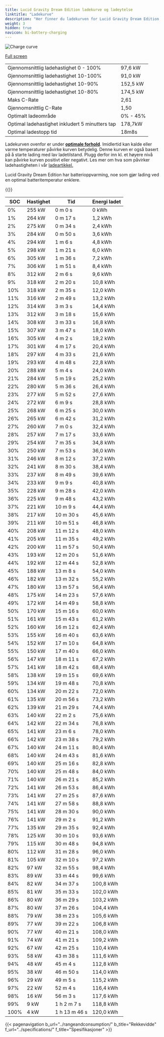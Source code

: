 ```yaml
---
title: Lucid Gravity Dream Edition ladekurve og ladeytelse
linktitle: "Ladekurve"
description: "Her finner du ladekurven for Lucid Gravity Dream Edition."
weight: 3
hidden: true
navicon: bi-battery-charging
---
```

<!-- markdownlint-disable MD033 -->
<img src="/images/models/lucid/gravity/gravity_dream_edition/chargingcurve.svg" alt="Charge curve" class="img-fluid">

[Full screen](/images/models/lucid/gravity/gravity_dream_edition/chargingcurve.svg)


<table class="table table-striped border">
<tbody>
<tr>
<td>Gjennomsnittlig ladehastighet 0 - 100%</td><td>97,6 kW</td>
</tr>
<tr>
<td>Gjennomsnittlig ladehastighet 10-100%</td><td>91,0 kW</td>
</tr>
<tr>
<td>Gjennomsnittlig ladehastighet 10-90%</td><td>152,5 kW</td>
</tr>
<tr>
<td>Gjennomsnittlig ladehastighet 10-80%</td><td>174,5 kW</td>
</tr>
<tr>
<td>Maks C-Rate</td><td>2,61</td>
</tr>
<tr>
<td>Gjennomsnittlig C-Rate</td><td>1,50</td>
</tr>
<tr>
<td>Optimalt ladeområde</td><td>0% - 45%</td>
</tr>
<tr>
<td>Optimal ladehastighet inkludert 5 minutters tap</td><td>178,7kW</td>
</tr>
<tr>
<td>Optimal ladestopp tid</td><td>18m8s</td>
</tr>
</tbody>
</table>


Ladekurven ovenfor er under **[optimale forhold](../../../../../technology/battery/charging/#temperatur)**. Imidlertid kan kalde eller varme temperaturer påvirke kurven betydelig. Denne kurven er også basert på å starte lading med lav ladetilstand. Plugg derfor inn kl. et høyere nivå kan påvirke kurven positivt eller negativt. Les mer om hva som påvirker ladehastigheten i vår [ladeartikkel.](../../../../../technology/battery/charging/)


Lucid Gravity Dream Edition har batterioppvarming, noe som gjør lading ved en optimal batteritemperatur enklere.


{{<evkxdisplayaddarticle />}}
<table class="table table-striped border">
<thead>
<tr><th>SOC</th><th>Hastighet</th><th>Tid</th><th>Energi ladet</th></tr>
</thead>
<tbody>
<tr>
<td>0%</td><td>255 kW</td><td> 0 m 0 s </td><td>0 kWh </td>
</tr>
<tr>
<td>1%</td><td>264 kW</td><td> 0 m 17 s </td><td>1,2 kWh </td>
</tr>
<tr>
<td>2%</td><td>275 kW</td><td> 0 m 34 s </td><td>2,4 kWh </td>
</tr>
<tr>
<td>3%</td><td>284 kW</td><td> 0 m 50 s </td><td>3,6 kWh </td>
</tr>
<tr>
<td>4%</td><td>294 kW</td><td> 1 m 6 s </td><td>4,8 kWh </td>
</tr>
<tr>
<td>5%</td><td>298 kW</td><td> 1 m 21 s </td><td>6,0 kWh </td>
</tr>
<tr>
<td>6%</td><td>305 kW</td><td> 1 m 36 s </td><td>7,2 kWh </td>
</tr>
<tr>
<td>7%</td><td>306 kW</td><td> 1 m 51 s </td><td>8,4 kWh </td>
</tr>
<tr>
<td>8%</td><td>312 kW</td><td> 2 m 6 s </td><td>9,6 kWh </td>
</tr>
<tr>
<td>9%</td><td>318 kW</td><td> 2 m 20 s </td><td>10,8 kWh </td>
</tr>
<tr>
<td>10%</td><td>318 kW</td><td> 2 m 35 s </td><td>12,0 kWh </td>
</tr>
<tr>
<td>11%</td><td>316 kW</td><td> 2 m 49 s </td><td>13,2 kWh </td>
</tr>
<tr>
<td>12%</td><td>314 kW</td><td> 3 m 3 s </td><td>14,4 kWh </td>
</tr>
<tr>
<td>13%</td><td>312 kW</td><td> 3 m 18 s </td><td>15,6 kWh </td>
</tr>
<tr>
<td>14%</td><td>308 kW</td><td> 3 m 33 s </td><td>16,8 kWh </td>
</tr>
<tr>
<td>15%</td><td>307 kW</td><td> 3 m 47 s </td><td>18,0 kWh </td>
</tr>
<tr>
<td>16%</td><td>305 kW</td><td> 4 m 2 s </td><td>19,2 kWh </td>
</tr>
<tr>
<td>17%</td><td>301 kW</td><td> 4 m 17 s </td><td>20,4 kWh </td>
</tr>
<tr>
<td>18%</td><td>297 kW</td><td> 4 m 33 s </td><td>21,6 kWh </td>
</tr>
<tr>
<td>19%</td><td>293 kW</td><td> 4 m 48 s </td><td>22,8 kWh </td>
</tr>
<tr>
<td>20%</td><td>288 kW</td><td> 5 m 4 s </td><td>24,0 kWh </td>
</tr>
<tr>
<td>21%</td><td>284 kW</td><td> 5 m 19 s </td><td>25,2 kWh </td>
</tr>
<tr>
<td>22%</td><td>280 kW</td><td> 5 m 36 s </td><td>26,4 kWh </td>
</tr>
<tr>
<td>23%</td><td>277 kW</td><td> 5 m 52 s </td><td>27,6 kWh </td>
</tr>
<tr>
<td>24%</td><td>272 kW</td><td> 6 m 9 s </td><td>28,8 kWh </td>
</tr>
<tr>
<td>25%</td><td>268 kW</td><td> 6 m 25 s </td><td>30,0 kWh </td>
</tr>
<tr>
<td>26%</td><td>265 kW</td><td> 6 m 42 s </td><td>31,2 kWh </td>
</tr>
<tr>
<td>27%</td><td>260 kW</td><td> 7 m 0 s </td><td>32,4 kWh </td>
</tr>
<tr>
<td>28%</td><td>257 kW</td><td> 7 m 17 s </td><td>33,6 kWh </td>
</tr>
<tr>
<td>29%</td><td>254 kW</td><td> 7 m 35 s </td><td>34,8 kWh </td>
</tr>
<tr>
<td>30%</td><td>250 kW</td><td> 7 m 53 s </td><td>36,0 kWh </td>
</tr>
<tr>
<td>31%</td><td>246 kW</td><td> 8 m 12 s </td><td>37,2 kWh </td>
</tr>
<tr>
<td>32%</td><td>241 kW</td><td> 8 m 30 s </td><td>38,4 kWh </td>
</tr>
<tr>
<td>33%</td><td>237 kW</td><td> 8 m 49 s </td><td>39,6 kWh </td>
</tr>
<tr>
<td>34%</td><td>233 kW</td><td> 9 m 9 s </td><td>40,8 kWh </td>
</tr>
<tr>
<td>35%</td><td>228 kW</td><td> 9 m 28 s </td><td>42,0 kWh </td>
</tr>
<tr>
<td>36%</td><td>225 kW</td><td> 9 m 48 s </td><td>43,2 kWh </td>
</tr>
<tr>
<td>37%</td><td>221 kW</td><td> 10 m 9 s </td><td>44,4 kWh </td>
</tr>
<tr>
<td>38%</td><td>217 kW</td><td> 10 m 30 s </td><td>45,6 kWh </td>
</tr>
<tr>
<td>39%</td><td>211 kW</td><td> 10 m 51 s </td><td>46,8 kWh </td>
</tr>
<tr>
<td>40%</td><td>208 kW</td><td> 11 m 12 s </td><td>48,0 kWh </td>
</tr>
<tr>
<td>41%</td><td>205 kW</td><td> 11 m 35 s </td><td>49,2 kWh </td>
</tr>
<tr>
<td>42%</td><td>200 kW</td><td> 11 m 57 s </td><td>50,4 kWh </td>
</tr>
<tr>
<td>43%</td><td>193 kW</td><td> 12 m 20 s </td><td>51,6 kWh </td>
</tr>
<tr>
<td>44%</td><td>192 kW</td><td> 12 m 44 s </td><td>52,8 kWh </td>
</tr>
<tr>
<td>45%</td><td>188 kW</td><td> 13 m 8 s </td><td>54,0 kWh </td>
</tr>
<tr>
<td>46%</td><td>182 kW</td><td> 13 m 32 s </td><td>55,2 kWh </td>
</tr>
<tr>
<td>47%</td><td>180 kW</td><td> 13 m 57 s </td><td>56,4 kWh </td>
</tr>
<tr>
<td>48%</td><td>175 kW</td><td> 14 m 23 s </td><td>57,6 kWh </td>
</tr>
<tr>
<td>49%</td><td>172 kW</td><td> 14 m 49 s </td><td>58,8 kWh </td>
</tr>
<tr>
<td>50%</td><td>170 kW</td><td> 15 m 16 s </td><td>60,0 kWh </td>
</tr>
<tr>
<td>51%</td><td>161 kW</td><td> 15 m 43 s </td><td>61,2 kWh </td>
</tr>
<tr>
<td>52%</td><td>160 kW</td><td> 16 m 12 s </td><td>62,4 kWh </td>
</tr>
<tr>
<td>53%</td><td>155 kW</td><td> 16 m 40 s </td><td>63,6 kWh </td>
</tr>
<tr>
<td>54%</td><td>152 kW</td><td> 17 m 10 s </td><td>64,8 kWh </td>
</tr>
<tr>
<td>55%</td><td>150 kW</td><td> 17 m 40 s </td><td>66,0 kWh </td>
</tr>
<tr>
<td>56%</td><td>147 kW</td><td> 18 m 11 s </td><td>67,2 kWh </td>
</tr>
<tr>
<td>57%</td><td>141 kW</td><td> 18 m 42 s </td><td>68,4 kWh </td>
</tr>
<tr>
<td>58%</td><td>138 kW</td><td> 19 m 15 s </td><td>69,6 kWh </td>
</tr>
<tr>
<td>59%</td><td>134 kW</td><td> 19 m 48 s </td><td>70,8 kWh </td>
</tr>
<tr>
<td>60%</td><td>134 kW</td><td> 20 m 22 s </td><td>72,0 kWh </td>
</tr>
<tr>
<td>61%</td><td>135 kW</td><td> 20 m 56 s </td><td>73,2 kWh </td>
</tr>
<tr>
<td>62%</td><td>139 kW</td><td> 21 m 29 s </td><td>74,4 kWh </td>
</tr>
<tr>
<td>63%</td><td>140 kW</td><td> 22 m 2 s </td><td>75,6 kWh </td>
</tr>
<tr>
<td>64%</td><td>142 kW</td><td> 22 m 34 s </td><td>76,8 kWh </td>
</tr>
<tr>
<td>65%</td><td>141 kW</td><td> 23 m 6 s </td><td>78,0 kWh </td>
</tr>
<tr>
<td>66%</td><td>142 kW</td><td> 23 m 38 s </td><td>79,2 kWh </td>
</tr>
<tr>
<td>67%</td><td>140 kW</td><td> 24 m 11 s </td><td>80,4 kWh </td>
</tr>
<tr>
<td>68%</td><td>140 kW</td><td> 24 m 43 s </td><td>81,6 kWh </td>
</tr>
<tr>
<td>69%</td><td>140 kW</td><td> 25 m 16 s </td><td>82,8 kWh </td>
</tr>
<tr>
<td>70%</td><td>140 kW</td><td> 25 m 48 s </td><td>84,0 kWh </td>
</tr>
<tr>
<td>71%</td><td>140 kW</td><td> 26 m 21 s </td><td>85,2 kWh </td>
</tr>
<tr>
<td>72%</td><td>141 kW</td><td> 26 m 53 s </td><td>86,4 kWh </td>
</tr>
<tr>
<td>73%</td><td>141 kW</td><td> 27 m 25 s </td><td>87,6 kWh </td>
</tr>
<tr>
<td>74%</td><td>141 kW</td><td> 27 m 58 s </td><td>88,8 kWh </td>
</tr>
<tr>
<td>75%</td><td>141 kW</td><td> 28 m 30 s </td><td>90,0 kWh </td>
</tr>
<tr>
<td>76%</td><td>141 kW</td><td> 29 m 2 s </td><td>91,2 kWh </td>
</tr>
<tr>
<td>77%</td><td>135 kW</td><td> 29 m 35 s </td><td>92,4 kWh </td>
</tr>
<tr>
<td>78%</td><td>125 kW</td><td> 30 m 10 s </td><td>93,6 kWh </td>
</tr>
<tr>
<td>79%</td><td>115 kW</td><td> 30 m 48 s </td><td>94,8 kWh </td>
</tr>
<tr>
<td>80%</td><td>112 kW</td><td> 31 m 28 s </td><td>96,0 kWh </td>
</tr>
<tr>
<td>81%</td><td>105 kW</td><td> 32 m 10 s </td><td>97,2 kWh </td>
</tr>
<tr>
<td>82%</td><td>97 kW</td><td> 32 m 55 s </td><td>98,4 kWh </td>
</tr>
<tr>
<td>83%</td><td>89 kW</td><td> 33 m 44 s </td><td>99,6 kWh </td>
</tr>
<tr>
<td>84%</td><td>82 kW</td><td> 34 m 37 s </td><td>100,8 kWh </td>
</tr>
<tr>
<td>85%</td><td>81 kW</td><td> 35 m 33 s </td><td>102,0 kWh </td>
</tr>
<tr>
<td>86%</td><td>80 kW</td><td> 36 m 29 s </td><td>103,2 kWh </td>
</tr>
<tr>
<td>87%</td><td>80 kW</td><td> 37 m 26 s </td><td>104,4 kWh </td>
</tr>
<tr>
<td>88%</td><td>79 kW</td><td> 38 m 23 s </td><td>105,6 kWh </td>
</tr>
<tr>
<td>89%</td><td>77 kW</td><td> 39 m 22 s </td><td>106,8 kWh </td>
</tr>
<tr>
<td>90%</td><td>77 kW</td><td> 40 m 21 s </td><td>108,0 kWh </td>
</tr>
<tr>
<td>91%</td><td>74 kW</td><td> 41 m 21 s </td><td>109,2 kWh </td>
</tr>
<tr>
<td>92%</td><td>67 kW</td><td> 42 m 25 s </td><td>110,4 kWh </td>
</tr>
<tr>
<td>93%</td><td>58 kW</td><td> 43 m 38 s </td><td>111,6 kWh </td>
</tr>
<tr>
<td>94%</td><td>48 kW</td><td> 45 m 4 s </td><td>112,8 kWh </td>
</tr>
<tr>
<td>95%</td><td>38 kW</td><td> 46 m 50 s </td><td>114,0 kWh </td>
</tr>
<tr>
<td>96%</td><td>29 kW</td><td> 49 m 5 s </td><td>115,2 kWh </td>
</tr>
<tr>
<td>97%</td><td>22 kW</td><td> 52 m 4 s </td><td>116,4 kWh </td>
</tr>
<tr>
<td>98%</td><td>16 kW</td><td> 56 m 3 s </td><td>117,6 kWh </td>
</tr>
<tr>
<td>99%</td><td>9 kW</td><td>1 h 2 m 7 s </td><td>118,8 kWh </td>
</tr>
<tr>
<td>100%</td><td>4 kW</td><td>1 h 13 m 46 s </td><td>120,0 kWh </td>
</tr>
</tbody>
</table>


{{< pagenavigation b_url="../rangeandconsumption/" b_title="Rekkevidde" f_url="../specifications/" f_title="Spesifikasjoner" >}}
